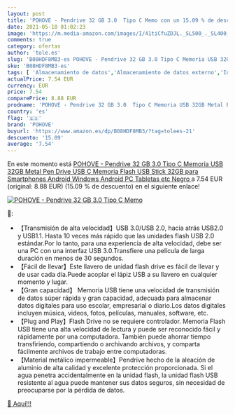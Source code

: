 ```yaml
---
layout: post
title: 'POHOVE - Pendrive 32 GB 3.0  Tipo C Memo con un 15.09 % de descuento'
date: 2021-05-10 01:02:23
image: 'https://m.media-amazon.com/images/I/41tiCfuZDJL._SL500_._SL400_.jpg'
comments: true
category: ofertas
author: 'tole.es'
slug: 'B08HDF8MB3-es POHOVE - Pendrive 32 GB 3.0 Tipo C Memoria USB 32GB Metal...'
sku: 'B08HDF8MB3-es'
tags: [ 'Almacenamiento de datos','Almacenamiento de datos externo','Informática','Memorias USB','android','pohove', ]
actualPrice: 7.54 EUR
currency: EUR
price: 7.54
comparePrice: 8.88 EUR
prodname: 'POHOVE - Pendrive 32 GB 3.0  Tipo C Memoria USB 32GB Metal Pen Drive USB C Memoria Flash USB Stick 32GB para Smartphones Android  Windows  Android  PC  Tabletas etc  Negro '
country: 'es'
flag: '🇪🇸'
brand: 'POHOVE'
buyurl: 'https://www.amazon.es/dp/B08HDF8MB3/?tag=tolees-21'
descuento: '15.09'
average: '7.54'
---
```


En este momento está [POHOVE - Pendrive 32 GB 3.0  Tipo C Memoria USB 32GB Metal Pen Drive USB C Memoria Flash USB Stick 32GB para Smartphones Android  Windows  Android  PC  Tabletas etc  Negro ](https://www.amazon.es/dp/B08HDF8MB3/?tag=tolees-21) a 7.54 EUR (original: 8.88 EUR) (15.09 %  de descuento) en el siguiente enlace!

[![POHOVE - Pendrive 32 GB 3.0  Tipo C Memo](https://m.media-amazon.com/images/I/41tiCfuZDJL._SL500_._SL400_.jpg)](https://www.amazon.es/dp/B08HDF8MB3/?tag=tolees-21)

🔎:

- 【Transmisión de alta velocidad】USB 3.0/USB 2.0, hacia atrás USB2.0 y USB1.1. Hasta 10 veces más rápido que las unidades flash USB 2.0 estándar.Por lo tanto, para una experiencia de alta velocidad, debe ser una PC con una interfaz USB 3.0.Transfiere una película de larga duración en menos de 30 segundos.
- 【Fácil de llevar】Este llavero de unidad flash drive es fácil de llevar y de usar cada día.Puede acoplar el lápiz USB a su llavero en cualquier momento y lugar.
- 【Gran capacidad】 Memoria USB tiene una velocidad de transmisión de datos súper rápida y gran capacidad, adecuada para almacenar datos digitales para uso escolar, empresarial o diario.Los datos digitales incluyen música, videos, fotos, películas, manuales, software, etc.
- 【Plug and Play】Flash Drive no se requiere controlador. Memoria Flash USB tiene una alta velocidad de lectura y puede ser reconocido fácil y rápidamente por una computadora. También puede ahorrar tiempo transfiriendo, compartiendo o archivando archivos, y comparta fácilmente archivos de trabajo entre computadoras.
- 【Material metálico impermeable】Pendrive hecho de la aleación de aluminio de alta calidad y excelente protección proporcionada. Si el agua penetra accidentalmente en la unidad flash, la unidad flash USB resistente al agua puede mantener sus datos seguros, sin necesidad de preocuparse por la pérdida de datos.

[🛒 Aquí!!!](https://www.amazon.es/dp/B08HDF8MB3/?tag=tolees-21)
